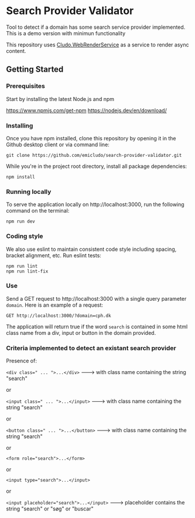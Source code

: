 ﻿# Search Provider Validator

Tool to detect if a domain has some search service provider implemented.
This is a demo version with minimun functionality

This repository uses [Cludo.WebRenderService](https://github.com/Cludo/Cludo.WebRenderService) as a service to render async content.

## Getting Started

### Prerequisites

Start by installing the latest Node.js and npm

https://www.npmjs.com/get-npm
https://nodejs.dev/en/download/

### Installing

Once you have npm installed, clone this repository by opening it in the Github desktop client or via command line:

```
git clone https://github.com/emicludo/search-provider-validator.git
```

While you're in the project root directory, install all package dependencies:
```
npm install
```

### Running locally 
To serve the application locally on http://localhost:3000, run the following command on the terminal:
```
npm run dev
```

### Coding style

We also use eslint to maintain consistent code style including spacing, bracket alignment, etc. Run eslint tests:

```
npm run lint
npm run lint-fix
```

### Use

Send a GET request to http://localhost:3000 with a single query parameter `domain`. Here is an example of a request:
```
GET http://localhost:3000/?domain=cph.dk
```
The application will return true if the word `search` is contained in some html class name from a div, input or button in the domain provided.


### Criteria implemented to detect an existant search provider
Presence of:

`<div class=" ... ">...</div>` ---> with class name containing the string "search"

or

`<input class=" ... ">...</input>` ---> with class name containing the string "search"

or

`<button class=" ... ">...</button>` ---> with class name containing the string "search"

or

`<form role="search">...</form>`

or

`<input type="search">...</input>`

or

`<input placeholder="search">...</input>` ---> placeholder contains the string "search" or "søg" or "buscar"